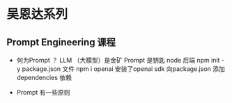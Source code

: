 # 吴恩达系列

## Prompt Engineering 课程
- 何为Prompt ？
    LLM （大模型）是金矿
    Prompt 是钥匙
node 后端
    npm init -y  package.json 文件
    npm i openai 安装了openai sdk
    向package.json 添加dependencies 依赖
    


- Prompt 有一些原则
